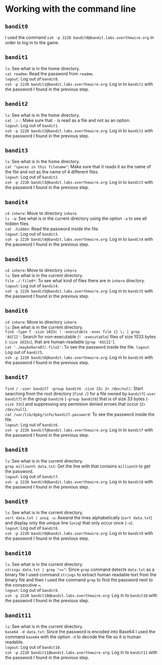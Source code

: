 # Working with the command line

## `bandit0`

I used the command `ssh -p 2220 bandit0@bandit.labs.overthewire.org` in order to log in to the game.

## `bandit1`

`ls`: See what is in the home directory.\
`cat readme`: Read the password from `readme`.\
`logout`: Log out of `bandit0`.\
`ssh -p 2220 bandit1@bandit.labs.overthewire.org`: Log in to `bandit1` with the password I found in the previous step.

## `bandit2`

`ls`: See what is in the home directory.\
`cat ./-`: Make sure that `-` is read as a file and not as an option.\
`logout`: Log out of `bandit1`.\
`ssh -p 2220 bandit2@bandit.labs.overthewire.org`: Log in to `bandit2` with the password I found in the previous step.

## `bandit3`

`ls`: See what is in the home directory.\
`cat "spaces in this filename"`: Make sure that it reads it as the name of the file and not as the name of 4 different files.\
`logout`: Log out of `bandit2`.\
`ssh -p 2220 bandit3@bandit.labs.overthewire.org`: Log in to `bandit3` with the password I found in the previous step.

## `bandit4`

`cd inhere`: Move to directory `inhere`\
`ls -a`: See what is in the current directory using the option `-a` to see all hidden files.\
`cat .hidden`: Read the password inside the file.\
`logout`: Log out of `bandit3`.\
`ssh -p 2220 bandit4@bandit.labs.overthewire.org`: Log in to `bandit4` with the password I found in the previous step.

## `bandit5`

`cd inhere`: Move to directory `inhere`\
`ls`: See what is in the current directory.\
`file ./-file0*`: To see what kind of files there are in `inhere` directory.\
`logout`: Log out of `bandit4`.\
`ssh -p 2220 bandit5@bandit.labs.overthewire.org`: Log in to `bandit5` with the password I found in the previous step.

## `bandit6`

`cd inhere`: Move to directory `inhere`\
`ls`: See what is in the current directory.\
`find -type f -size 1033c ! -executable -exec file {} \; | grep 'ASCII'`: Search for non-executable (`! -executable`) files of size 1033 bytes (`-size 1033c`), that are human-readable (`grep 'ASCII'`).\
`cat './maybehere07/.file2'`: To see the password inside the file.
`logout`: Log out of `bandit5`.\
`ssh -p 2220 bandit6@bandit.labs.overthewire.org`: Log in to `bandit6` with the password I found in the previous step.

## `bandit7`

`find / -user bandit7 -group bandit6 -size 33c 2> /dev/null`: Start searching from the root directory (`find /`) for a file owned by `bandit7`(`-user bandit7`) in the group `bandit6` (`-group bandit6`) that is of size 33 bytes (`-size 33c`) and suppressing any permision denied erroes that occur (`2> /dev/null`).\
`cat /var/lib/dpkg/info/bandit7.password`: To see the password inside the file.\
`logout`: Log out of `bandit6`.\
`ssh -p 2220 bandit7@bandit.labs.overthewire.org`: Log in to `bandit7` with the password I found in the previous step.

## `bandit8`

`ls`: See what is in the current directory.\
`grep millionth data.txt`: Get the line with that contains `millionth` to get the password.\
`logout`: Log out of `bandit7`.\
`ssh -p 2220 bandit8@bandit.labs.overthewire.org`: Log in to `bandit8` with the password I found in the previous step.

## `bandit9`

`ls`: See what is in the current directory.\
`sort data.txt | uniq -u`: Aeeand the lines alphabetically (`sort data.txt`) and display only the unique line (`uniq`) that only occur once (`-u`).\
`logout`: Log out of `bandit8`.\
`ssh -p 2220 bandit9@bandit.labs.overthewire.org`: Log in to `bandit9` with the password I found in the previous step.

## `bandit10`

`ls`: See what is in the current directory.\
`strings data.txt | grep "=="`: Since `grep` command detects `data.txt` as a binary file I used command `strings` to extract human readable text from the binary file and then I used the command `grep` to find the password next to the consecutive `=`.\
`logout`: Log out of `bandit9`.\
`ssh -p 2220 bandit10@bandit.labs.overthewire.org`: Log in to `bandit10` with the password I found in the previous step.

## `bandit11`

`ls`: See what is in the current directory.\
`base64 -d data.txt`: Since the password is encoded into Base64 I used the command `base64` with the option `-d` to decode the file so it is human readable.\
`logout`: Log out of `bandit10`.\
`ssh -p 2220 bandit11@bandit.labs.overthewire.org`: Log in to `bandit11` with the password I found in the previous step.
